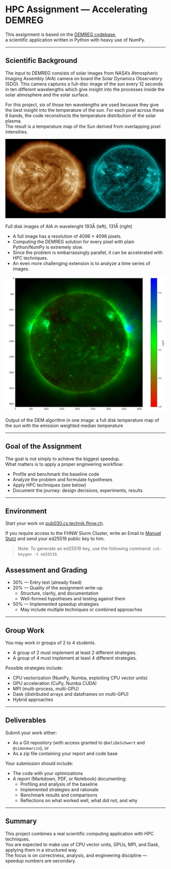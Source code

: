 # HPC Assignment — Accelerating DEMREG

This assignment is based on the [DEMREG codebase](https://github.com/ianan/demreg),  
a scientific application written in Python with heavy use of NumPy.

---

## Scientific Background

The input to DEMREG consists of solar images from NASA’s Atmospheric Imaging Assembly (AIA) camera on board the Solar Dynamics Observatory (SDO).
This camera captures a full-disc image of the sun every 12 seconds in ten different wavelengths which give insight into the processes inside the solar atmosphere and the solar surface. 

For this project, six of those ten wavelengths are used because they give the best insight into the temperature of the sun.
For each pixel across these 6 bands, the code reconstructs the temperature distribution of the solar plasma.  
The result is a temperature map of the Sun derived from overlapping pixel intensities.

![AIA](img/AIA.png)

Full disk images of AIA in wavelenght 193Å (left), 131Å (right)

- A full image has a resolution of 4096 × 4096 pixels.  
- Computing the DEMREG solution for every pixel with plain Python/NumPy is extremely slow.  
- Since the problem is embarrassingly parallel, it can be accelerated with HPC techniques.  
- An even more challenging extension is to analyze a time series of images.

![DEM](img/DEM.png)

Output of the DEM algorithm in one image: a full disk temperature map of the sun with the emission weighted median temperature

---

## Goal of the Assignment

The goal is not simply to achieve the biggest speedup.  
What matters is to apply a proper engineering workflow:

- Profile and benchmark the baseline code  
- Analyze the problem and formulate hypotheses  
- Apply HPC techniques (see below)  
- Document the journey: design decisions, experiments, results  

---

## Environment

Start your work on [pub030.cs.technik.fhnw.ch](pub030.cs.technik.fhnw.ch).

If you require access to the FHNW Slurm Cluster, write an Email to [Manuel Stutz](mailto:manuel.stutz@fhnw.ch) and send your ed25519 public key to him. 

> Note: To generate an ed25519 key, use the following command: `ssh-keygen -t ed25519`. 

## Assessment and Grading

- 30% — Entry test (already fixed)  
- 20% — Quality of the assignment write-up  
  - Structure, clarity, and documentation  
  - Well-formed hypotheses and testing against them  
- 50% — Implemented speedup strategies  
  - May include multiple techniques or combined approaches  

---

## Group Work

You may work in groups of 2 to 4 students.  
- A group of 2 must implement at least 2 different strategies.  
- A group of 4 must implement at least 4 different strategies.  

Possible strategies include:  
- CPU vectorization (NumPy, Numba, exploiting CPU vector units)  
- GPU acceleration (CuPy, Numba CUDA)  
- MPI (multi-process, multi-GPU)  
- Dask (distributed arrays and dataframes on multi-GPU)  
- Hybrid approaches  

---

## Deliverables

Submit your work either:  
- As a Git repository (with access granted to `@UeliDeSchwert` and `@simonmarcin`), or  
- As a zip file containing your report and code base  

Your submission should include:  
- The code with your optimizations  
- A report (Markdown, PDF, or Notebook) documenting:  
  - Profiling and analysis of the baseline  
  - Implemented strategies and rationale  
  - Benchmark results and comparisons  
  - Reflections on what worked well, what did not, and why  

---

## Summary

This project combines a real scientific computing application with HPC techniques.  
You are expected to make use of CPU vector units, GPUs, MPI, and Dask, applying them in a structured way.  
The focus is on correctness, analysis, and engineering discipline — speedup numbers are secondary.
